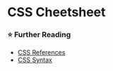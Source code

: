 # CSS Cheetsheet

### ⭐ Further Reading
- [CSS References](https://www.w3schools.com/css/default.asp)
- [CSS Syntax](https://www.w3schools.com/css/css_syntax.asp)


